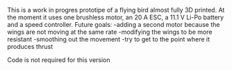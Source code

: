 This is a work in progres prototipe of a flying bird almost fully 3D printed.
At the moment it uses one brushless motor, an 20 A ESC, a 11.1 V Li-Po battery and
a speed controller.
Future goals: -adding a second motor because the wings are not moving at the same rate
              -modifying the wings to be more resistant
              -smoothing out the movement
              -try to get to the point where it produces thrust

Code is not required for this version
 
